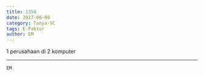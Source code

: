```yaml
---
title: 1354
date: 2017-06-09
category: Tanya-SC
tags: E-Faktur
author: EM
---
```


1 perusahaan di 2 komputer

---



`EM`
